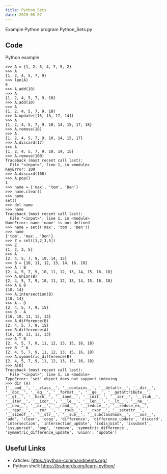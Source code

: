 ```yaml
---
title: Python_Sets
date: 2020-05-07
---
```

Example Python program Python_Sets.py


## Code

Python example

    >>> A = {1, 2, 5, 4, 7, 9, 2}
    >>> A
    {1, 2, 4, 5, 7, 9}
    >>> len(A)
    6
    >>> A.add(10)
    >>> A
    {1, 2, 4, 5, 7, 9, 10}
    >>> A.add(10)
    >>> A
    {1, 2, 4, 5, 7, 9, 10}
    >>> A.update([15, 18, 17, 14])
    >>> A
    {1, 2, 4, 5, 7, 9, 10, 14, 15, 17, 18}
    >>> A.remove(18)
    >>> A
    {1, 2, 4, 5, 7, 9, 10, 14, 15, 17}
    >>> A.discard(17)
    >>> A
    {1, 2, 4, 5, 7, 9, 10, 14, 15}
    >>> A.remove(100)
    Traceback (most recent call last):
      File "<input>", line 1, in <module>
    KeyError: 100
    >>> A.discard(100)
    >>> A.pop()
    1
    >>> name = {'max', 'tom', 'Den'}
    >>> name.clear()
    >>> name
    set()
    >>> del name
    >>> name
    Traceback (most recent call last):
      File "<input>", line 1, in <module>
    NameError: name 'name' is not defined
    >>> name = set(('max', 'tom', 'Den'))
    >>> name
    {'tom', 'max', 'Den'}
    >>> Z = set([1,2,3,5])
    >>> Z
    {1, 2, 3, 5}
    >>> A
    {2, 4, 5, 7, 9, 10, 14, 15}
    >>> B = {10, 11, 12, 13, 14, 16, 18}
    >>> A | B
    {2, 4, 5, 7, 9, 10, 11, 12, 13, 14, 15, 16, 18}
    >>> A.union(B)
    {2, 4, 5, 7, 9, 10, 11, 12, 13, 14, 15, 16, 18}
    >>> A & B
    {10, 14}
    >>> A.intersection(B)
    {10, 14}
    >>> A - B
    {2, 4, 5, 7, 9, 15}
    >>> B - A
    {16, 18, 11, 12, 13}
    >>> A.difference(B)
    {2, 4, 5, 7, 9, 15}
    >>> B.difference(A)
    {16, 18, 11, 12, 13}
    >>> A ^ B
    {2, 4, 5, 7, 9, 11, 12, 13, 15, 16, 18}
    >>> B  ^ A
    {2, 4, 5, 7, 9, 11, 12, 13, 15, 16, 18}
    >>> A.symmetric_difference(B)
    {2, 4, 5, 7, 9, 11, 12, 13, 15, 16, 18}
    >>> A[0]
    Traceback (most recent call last):
      File "<input>", line 1, in <module>
    TypeError: 'set' object does not support indexing
    >>> dir (A)
    ['__and__', '__class__', '__contains__', '__delattr__', '__dir__', '__doc__', '__eq__', '__format__', '__ge__', '__getattribute__', '__gt__', '__hash__', '__iand__', '__init__', '__ior__', '__isub__', '__iter__', '__ixor__', '__le__', '__len__', '__lt__', '__ne__', '__new__', '__or__', '__rand__', '__reduce__', '__reduce_ex__', '__repr__', '__ror__', '__rsub__', '__rxor__', '__setattr__', '__sizeof__', '__str__', '__sub__', '__subclasshook__', '__xor__', 'add', 'clear', 'copy', 'difference', 'difference_update', 'discard', 'intersection', 'intersection_update', 'isdisjoint', 'issubset', 'issuperset', 'pop', 'remove', 'symmetric_difference', 'symmetric_difference_update', 'union', 'update']
    

## Useful Links

- Articles: https://python-commandments.org/
- Python shell: https://bsdnerds.org/learn-python/
